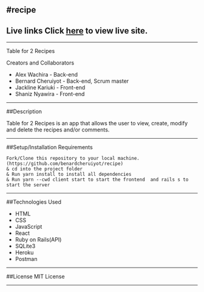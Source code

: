 #recipe
---
Live links
Click [here]() to view live site. 
---


---
Table for 2 Recipes

Creators and Collaborators
* Alex Wachira - Back-end 
* Bernard Cheruiyot - Back-end, Scrum master
* Jackline Kariuki - Front-end 
* Shaniz Nyawira - Front-end 

---

##Description

Table for 2 Recipes is an app that allows the user to view, create, modify and delete the recipes and/or comments.


---

##Setup/Installation Requirements
```
Fork/Clone this repository to your local machine.(https://github.com/benardcheruiyot/recipe)
& cd into the project folder
& Run yarn install to install all dependencies
& Run yarn --cwd client start to start the frontend  and rails s to start the server
```

---

##Technologies Used
* HTML
* CSS
* JavaScript
* React
* Ruby on Rails(API)
* SQLite3
* Heroku
* Postman

---

##License
MIT License

---
